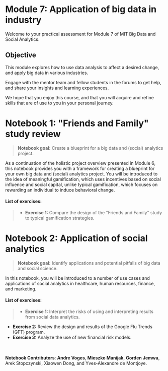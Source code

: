 # Module 7: Application of big data in industry
Welcome to your practical assessment for Module 7 of MIT Big Data and Social Analytics.


## Objective
This module explores how to use data analysis to affect a desired change, and apply big data in various industries.

Engage with the mentor team and fellow students in the forums to get help, and share your insights and learning experiences.

We hope that you enjoy this course, and that you will acquire and refine skills that are of use to you in your personal journey.

# Notebook 1: "Friends and Family" study review
> **Notebook goal:** Create a blueprint for a big data and (social) analytics project.

As a continuation of the holistic project overview presented in Module 6, this notebook provides you with a framework for creating a blueprint for your own big data and (social) analytics project. You will be introduced to the idea of meaningful gamification, which uses incentives based on social influence and social capital, unlike typical gamification, which focuses on rewarding an individual to induce behavioral change.

####  List of exercises:
>- **Exercise 1:** Compare the design of the "Friends and Family" study to typical gamification strategies.

# Notebook 2: Application of social analytics
> **Notebook goal:** Identify applications and potential pitfalls of big data and social science.

In this notebook, you will be introduced to a number of use cases and applications of social analytics in healthcare, human resources, finance, and marketing.


####  List of exercises:
> - **Exercise 1:** Interpret the risks of using and interpreting results from social data analytics.
- **Exercise 2:** Review the design and results of the Google Flu Trends (GFT) program.
- **Exercise 3:** Analyze the use of new financial risk models.


<br></br>
**Notebook Contributors**:
**Andre Voges**, **Mieszko Manijak**, **Gorden Jemwa**, Arek Stopczynski, Xiaowen Dong, and Yves-Alexandre de Montjoye.
